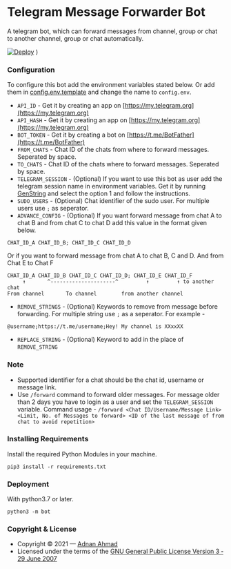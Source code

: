 # Telegram Message Forwarder Bot
A telegram bot, which can forward messages from channel, group or chat to another channel, group or chat automatically.

[![Deploy](https://www.herokucdn.com/deploy/button.svg)](https://heroku.com/deploy?template=https://github.com/Pritam-Patra/forwardmafia)
)

### Configuration
To configure this bot add the environment variables stated below. Or add them in [config.env.template](./config.env.template) and change the name to `config.env`.
- `API_ID` - Get it by creating an app on [https://my.telegram.org](https://my.telegram.org)
- `API_HASH` - Get it by creating an app on [https://my.telegram.org](https://my.telegram.org)
- `BOT_TOKEN` - Get it by creating a bot on [https://t.me/BotFather](https://t.me/BotFather)
- `FROM_CHATS` - Chat ID of the chats from where to forward messages. Seperated by space.
- `TO_CHATS` - Chat ID of the chats where to forward messages. Seperated by space.
- `TELEGRAM_SESSION` - (Optional) If you want to use this bot as user add the telegram session name in environment variables. Get it by running [GenString](https://replit.com/@viperadnan/genstring) and select the option 1 and follow the instructions.
- `SUDO_USERS` - (Optional) Chat identifier of the sudo user. For multiple users use `;` as seperator.
- `ADVANCE_CONFIG` - (Optional) If you want forward message from chat A to chat B and from chat C to chat D add this value in the format given below.
```
CHAT_ID_A CHAT_ID_B; CHAT_ID_C CHAT_ID_D
```
Or if you want to forward message from chat A to chat B, C and D. And from Chat E to Chat F
```
CHAT_ID_A CHAT_ID_B CHAT_ID_C CHAT_ID_D; CHAT_ID_E CHAT_ID_F
     ↑       ^---------------------^         ↑         ↑ to another chat
From channel       To channel        from another channel
```
- `REMOVE_STRINGS` - (Optional) Keywords to remove from message before forwarding. For multiple string use `;` as a seperator. For example - 
```
@username;https://t.me/username;Hey! My channel is XXxxXX
```
- `REPLACE_STRING` - (Optional) Keyword to add in the place of `REMOVE_STRING`

### Note 
- Supported identifier for a chat should be the chat id, username or message link.
- Use `/forward` command to forward older messages. For message older than 2 days you have to login as a user and set the `TELEGRAM_SESSION` variable. Command usage - `/forward <Chat ID/Username/Message Link> <Limit, No. of Messages to forward> <ID of the last message of from chat to avoid repetition>`

### Installing Requirements
Install the required Python Modules in your machine.
```
pip3 install -r requirements.txt
```
### Deployment
With python3.7 or later.
```
python3 -m bot
```

### Copyright & License
- Copyright &copy; 2021 &mdash; [Adnan Ahmad](https://github.com/viperadnan-git)
- Licensed under the terms of the [GNU General Public License Version 3 &dash; 29 June 2007](./LICENSE)
